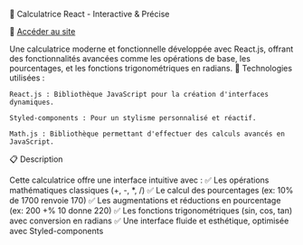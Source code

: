 🧮 Calculatrice React - Interactive & Précise

🔗 [Accéder au site](https://kevgenga.github.io/test-calculatrice-react/) 

Une calculatrice moderne et fonctionnelle développée avec React.js, offrant des fonctionnalités avancées comme les opérations de base, les pourcentages, et les fonctions trigonométriques en radians.
🚀 Technologies utilisées :

    React.js : Bibliothèque JavaScript pour la création d'interfaces dynamiques.

    Styled-components : Pour un stylisme personnalisé et réactif.

    Math.js : Bibliothèque permettant d'effectuer des calculs avancés en JavaScript.

📋 Description

Cette calculatrice offre une interface intuitive avec :
✅ Les opérations mathématiques classiques (+, -, *, /)
✅ Le calcul des pourcentages (ex: 10% de 1700 renvoie 170)
✅ Les augmentations et réductions en pourcentage (ex: 200 +% 10 donne 220)
✅ Les fonctions trigonométriques (sin, cos, tan) avec conversion en radians
✅ Une interface fluide et esthétique, optimisée avec Styled-components
